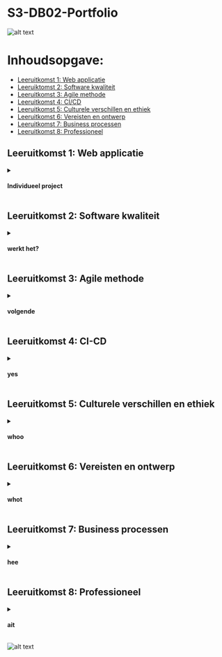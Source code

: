 # S3-DB02-Portfolio

![alt text](https://pro2-bar-s3-cdn-cf.myportfolio.com/63f9ca06-04f8-40d6-9254-e23a34a31357/b8774d32-34ee-4fe4-a5d8-d987fc625211.gif?h=035b5a45a3474d1696c4524d788f6716)



# Inhoudsopgave:

  + [Leeruitkomst 1: Web applicatie](#leeruitkomst-1-web-applicatie)
  + [Leeruiktomst 2: Software kwaliteit](#leeruitkomst-2-software-kwaliteit)
  + [Leeruitkomst 3: Agile methode](#leeruitkomst-3-agile-methode)
  + [Leeruitkomst 4: CI/CD](#leeruitkomst-4-ci-cd)
  + [Leeruitkomst 5: Culturele verschillen en ethiek](#leeruitkomst-5-culturele-verschillen-en-ethiek)
  + [Leeruitkomst 6: Vereisten en ontwerp](#leeruitkomst-6-vereisten-en-ontwerp)
  + [Leeruitkomst 7: Business processen](#leeruitkomst-7-business-processen)
  + [Leeruitkomst 8: Professioneel](#leeruitkomst-8-professioneel)

## Leeruitkomst 1: Web applicatie

  <details>
  <summary><h4> Individueel project </h4></summary>

**Leeruitkomst**: Je ontwerpt en bouwt **gebruiksvriendelijke**, **full-stack** webapplicaties. 

**Gebruiksvriendelijk**: Je past basistechnieken voor het testen en ontwikkelen van gebruikerservaringen toe. 

**Full-stack**: Je ontwerpt en bouwt een full-stack applicatie met behulp van algemeen geaccepteerde front-end (Javascript-gebaseerd raamwerk) en back-end technieken (bijv. Object Relational Mapping) waarbij relevante communicatieprotocollen worden gekozen en geïmplementeerd en asynchrone communicatieproblemen worden aangepakt.
  
*Frontend taal:* </br>
Mijn keuze voor het gebruiken van een specifieke taal met onderbouwing doormiddel van [deze website](https://www.alidaschool.com/blog/react-vue-or-angular-the-best-javascript-framework-to-learn-to-get-a-front-end-job#:~:text=If%20you're%20a%20beginner%20developer%20or%20junior%20developer%2C%20I,native%20to%20build%20mobile%20apps.)
  
  
  *Backend taal:*
  </details>
    
## Leeruitkomst 2: Software kwaliteit
   <details>
   <summary><h4> werkt het? </h4></summary>
   
**Leeruitkomst**: Je gebruikt **softwaretooling en -methodiek** die de softwarekwaliteit tijdens de softwareontwikkeling continu bewaakt en verbetert. </br>

**Tooling en methodiek**: Uitvoeren, bewaken en rapporteren over unit integratie, regressie en systeemtesten, met aandacht voor security en performance aspecten, netzoals het toepassen van statische code analyse en code reviews.

   </details>
   
## Leeruitkomst 3: Agile methode
   <details>
   <summary><h4> volgende </h4></summary>

**Leeruitkomst**: Je **kiest** en implementeert de meest geschikte agile software ontwikkelmethode voor jouw softwareproject. 

**Kies**: Je bent op de hoogte van de meest populaire agile methoden en hun onderliggende agile principes. Je keuze voor een methode is gemotiveerd en gebaseerd op welomschreven selectiecriteria en contextanalyses.

   </details>
    
## Leeruitkomst 4: CI-CD
   <details>
   <summary><h4> yes </h4></summary>
   
**Leeruitkomst**: Je **ontwerpt en implementeert** een (semi)automatisch software release proces dat aansluit bij de behoeften van de projectcontext. 

**Ontwerpen en implementeren**: Je ontwerpt een releaseproces en implementeert een continu integratie- en implementatieoplossing (met behulp van o.a. Gitlab CI en Docker).
   
   </details>

## Leeruitkomst 5: Culturele verschillen en ethiek
   <details>
   <summary><h4> whoo </h4></summary>
   
**Leeruitkomst**: Je **herkent en houdt rekening met** culturele verschillen tussen project stakeholders en ethische aspecten bij softwareontwikkeling.

**Herkennen**: Erkenning is gebaseerd op theoretisch onderbouwd bewustzijn van culturele verschillen en ethische aspecten in software engineering.

**Houd rekening met**: Pas je communicatie-, werk- en gedragsstijlen aan om de belanghebbenden van het project uit verschillende culturen te weerspiegelen; Behandel een van de standaard Programming Ethical Guidelines (bijv. ACM Code of Ethics and Professional Conduct) in je werk.

   </details>
   
## Leeruitkomst 6: Vereisten en ontwerp
   <details>
   <summary><h4> whot </h4></summary>

**Leeruitkomst**: Je analyseert (niet-functionele) eisen, werkt (bouwkundige) ontwerpen uit en valideert deze met behulp van **meerdere soorten testtechnieken**.

**Meerdere soorten testtechnieken**: Je past gebruikersacceptatietesten en feedback van belanghebbenden toe om de kwaliteit van de vereisten te valideren. Je evalueert de kwaliteit van het ontwerp (bijvoorbeeld door testen of prototyping) rekening houdend met de geformuleerde kwaliteitseigenschappen zoals veiligheid en prestaties.
   
   </details>
   
## Leeruitkomst 7: Business processen
   <details>
   <summary><h4> hee </h4></summary>
   
**Leeruitkomst**: Je analyseert en beschrijft **eenvoudige** bedrijfsprocessen die **gerelateerd** zijn aan jouw project.

**Eenvoudig**: Betrokkenheid van belanghebbenden, overwegend opeenvolgende processen met een of twee alternatieve paden.

**Gerelateerd**: Bedrijfsprocessen waarbij de software die u ontwikkelt gebruikt gaat worden (bedrijfsprocessen die de software moet ondersteunen door deze geheel of gedeeltelijk te automatiseren) of bedrijfsprocessen die nodig zijn voor het succes van uw softwareontwikkelingsproject (bijv. productrelease, marktrelease, financiële zekerheid).
   
   </details>
   
## Leeruitkomst 8: Professioneel
   <details>
   <summary><h4> ait </h4></summary>
   
**Leeruitkomst**: Je handelt op een **professionele manier** tijdens het ontwikkelen en leren van software.

**Professionele manier**: Je vraagt en past actief feedback van stakeholders toe en adviseert hen over de meest optimale technische en ontwerp (bouwkundige) oplossingen. Je kiest en onderbouwt oplossingen voor een bepaald probleem.
   
   </details>

![alt text](https://media1.giphy.com/media/4bjIKBOWUnVPICCzJc/200.gif)
